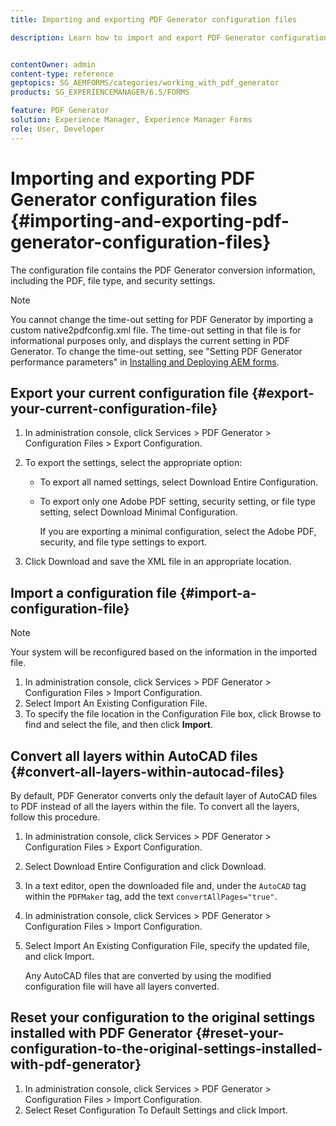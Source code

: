 ```yaml
---
title: Importing and exporting PDF Generator configuration files

description: Learn how to import and export PDF Generator configuration files.


contentOwner: admin
content-type: reference
geptopics: SG_AEMFORMS/categories/working_with_pdf_generator
products: SG_EXPERIENCEMANAGER/6.5/FORMS

feature: PDF Generator
solution: Experience Manager, Experience Manager Forms
role: User, Developer
---
```

# Importing and exporting PDF Generator configuration files {#importing-and-exporting-pdf-generator-configuration-files}

The configuration file contains the PDF Generator conversion information, including the PDF, file type, and security settings.

>[!NOTE]
>
>You cannot change the time-out setting for PDF Generator by importing a custom native2pdfconfig.xml file. The time-out setting in that file is for informational purposes only, and displays the current setting in PDF Generator. To change the time-out setting, see "Setting PDF Generator performance parameters" in [Installing and Deploying AEM forms](https://www.adobe.com/go/learn_aemforms_installJBoss_63).

## Export your current configuration file {#export-your-current-configuration-file}

1. In administration console, click Services &gt; PDF Generator &gt; Configuration Files &gt; Export Configuration.
1. To export the settings, select the appropriate option:

    * To export all named settings, select Download Entire Configuration.
    * To export only one Adobe PDF setting, security setting, or file type setting, select Download Minimal Configuration.

      If you are exporting a minimal configuration, select the Adobe PDF, security, and file type settings to export.

1. Click Download and save the XML file in an appropriate location.

## Import a configuration file {#import-a-configuration-file}

>[!NOTE]
>
>Your system will be reconfigured based on the information in the imported file.

1. In administration console, click Services &gt; PDF Generator &gt; Configuration Files &gt; Import Configuration.
1. Select Import An Existing Configuration File.
1. To specify the file location in the Configuration File box, click Browse to find and select the file, and then click **Import**.

## Convert all layers within AutoCAD files {#convert-all-layers-within-autocad-files}

By default, PDF Generator converts only the default layer of AutoCAD files to PDF instead of all the layers within the file. To convert all the layers, follow this procedure.

1. In administration console, click Services &gt; PDF Generator &gt; Configuration Files &gt; Export Configuration.
1. Select Download Entire Configuration and click Download.
1. In a text editor, open the downloaded file and, under the `AutoCAD` tag within the `PDFMaker` tag, add the text `convertAllPages="true"`.
1. In administration console, click Services &gt; PDF Generator &gt; Configuration Files &gt; Import Configuration.
1. Select Import An Existing Configuration File, specify the updated file, and click Import.

   Any AutoCAD files that are converted by using the modified configuration file will have all layers converted.

## Reset your configuration to the original settings installed with PDF Generator {#reset-your-configuration-to-the-original-settings-installed-with-pdf-generator}

1. In administration console, click Services &gt; PDF Generator &gt; Configuration Files &gt; Import Configuration.
1. Select Reset Configuration To Default Settings and click Import.
